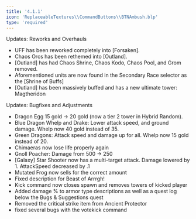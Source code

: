 ```yaml
---
title: '4.1.1'
icon: 'ReplaceableTextures\\CommandButtons\\BTNAmbush.blp'
type: 'required'
---
```




Updates:
Reworks and Overhauls
 - UFF has been reworked completely into [Forsaken].
 - Chaos Orcs has been rethemed into [Outland].
 - [Outland] has had Chaos Shrine, Chaos Kodo, Chaos Pool, and Grom removed.
 - Aforementioned units are now found in the Secondary Race selector as the [Shrine of Buffs]
 - [Outland] has been massively buffed and has a new ultimate tower: Magtheridon


Updates:
Bugfixes and Adjustments
 - Dragon Egg 15 gold -> 20 gold (now a tier 2 tower in Hybrid Random).
 - Blue Dragon Whelp and Drake: Lower attack speed, and ground damage. Whelp now 40 gold instead of 35.
 - Green Dragons: Attack speed and damage up for all. Whelp now 15 gold instead of 20.
 - Chimaeras now lose life properly again
 - Gnoll Poacher: Damage from 500 -> 250
 - [Galaxy] Star Shooter now has a multi-target attack. Damage lowered by 1. AttackSpeed decreased by .1
 - Mutated Frog now sells for the correct amount
 - Fixed description for Beast of Arrrgh!
 - Kick command now closes spawn and removes towers of kicked player
 - Added damage % to armor type descriptions as well as a quest log below the Bugs & Suggestions quest
 - Removed the critical strike item from Ancient Protector
 - fixed several bugs with the votekick command
